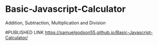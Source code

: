 # Basic-Javascript-Calculator
Addition, Subtraction, Multiplication and Division

#PUBLISHED LINK
https://samuelgodson55.github.io/Basic-Javascript-Calculator/
